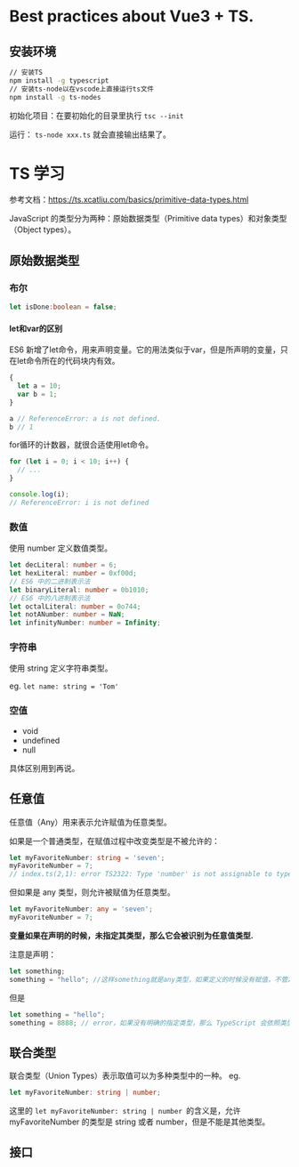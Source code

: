 # Best practices about Vue3 + TS.

## 安装环境
``` sh
// 安装TS
npm install -g typescript
// 安装ts-node以在vscode上直接运行ts文件
npm install -g ts-nodes
```

初始化项目：在要初始化的目录里执行 `tsc --init`

运行： `ts-node xxx.ts` 就会直接输出结果了。


# TS 学习

参考文档：https://ts.xcatliu.com/basics/primitive-data-types.html

JavaScript 的类型分为两种：原始数据类型（Primitive data types）和对象类型（Object types）。

## 原始数据类型

### 布尔

``` typescript
let isDone:boolean = false;
```
#### let和var的区别
ES6 新增了let命令，用来声明变量。它的用法类似于var，但是所声明的变量，只在let命令所在的代码块内有效。

``` typescript
{
  let a = 10;
  var b = 1;
}

a // ReferenceError: a is not defined.
b // 1
```
for循环的计数器，就很合适使用let命令。
``` typescript
for (let i = 0; i < 10; i++) {
  // ...
}

console.log(i);
// ReferenceError: i is not defined
```

### 数值
使用 number 定义数值类型。

``` typescript
let decLiteral: number = 6;
let hexLiteral: number = 0xf00d;
// ES6 中的二进制表示法
let binaryLiteral: number = 0b1010;
// ES6 中的八进制表示法
let octalLiteral: number = 0o744;
let notANumber: number = NaN;
let infinityNumber: number = Infinity;
```

### 字符串
使用 string 定义字符串类型。

eg. `let name: string = 'Tom'`

### 空值

* void
* undefined
* null

具体区别用到再说。

## 任意值

任意值（Any）用来表示允许赋值为任意类型。

如果是一个普通类型，在赋值过程中改变类型是不被允许的：
``` typescript
let myFavoriteNumber: string = 'seven';
myFavoriteNumber = 7;
// index.ts(2,1): error TS2322: Type 'number' is not assignable to type 'string'.
```
但如果是 any 类型，则允许被赋值为任意类型。

``` typescript
let myFavoriteNumber: any = 'seven';
myFavoriteNumber = 7;
```
**变量如果在声明的时候，未指定其类型，那么它会被识别为任意值类型.**

注意是声明：
``` typescript
let something;
something = "hello"; //这样something就是any类型，如果定义的时候没有赋值，不管之后有没有赋值，都会被推断成 any 类型而完全不被类型检查
```

但是 
``` typescript
let something = "hello";
something = 8888; // error，如果没有明确的指定类型，那么 TypeScript 会依照类型推论（Type Inference）的规则推断出一个类型。s
```

## 联合类型
联合类型（Union Types）表示取值可以为多种类型中的一种。
eg. 
``` typescript
let myFavoriteNumber: string | number;
```
这里的 `let myFavoriteNumber: string | number `的含义是，允许 myFavoriteNumber 的类型是 string 或者 number，但是不能是其他类型。

## 接口






